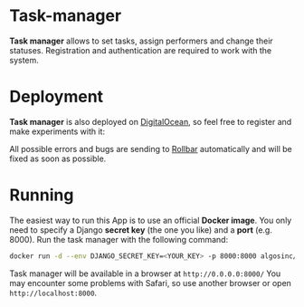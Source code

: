 # Task-manager
**Task manager** allows to set tasks, assign performers and change their statuses. Registration and authentication are required to work with the system.

# Deployment
**Task manager** is also deployed on [DigitalOcean](https://www.digitalocean.com/), so feel free to register and make experiments with it:

All possible errors and bugs are sending to [Rollbar](https://rollbar.com/) automatically and will be fixed as soon as possible.

# Running

The easiest way to run this App is to use an official **Docker image**. You only need to specify a Django **secret key** (the one you like) and a **port** (e.g. 8000). Run the task manager with the following command:

```bash
docker run -d --env DJANGO_SECRET_KEY=<YOUR_KEY> -p 8000:8000 algosinc/task-manager 
```
Task manager will be available in a browser at ```http://0.0.0.0:8000/``` You may encounter some problems with Safari, so use another browser or open ```http://localhost:8000```.
